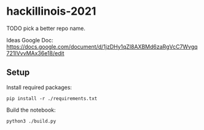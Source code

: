 # hackillinois-2021
TODO pick a better repo name.

Ideas Google Doc: https://docs.google.com/document/d/1jzDHy1qZl8AXBMd6zaRgVcC7Wvgq721IVvvMAx36e18/edit

## Setup

Install required packages:
```
pip install -r ./requirements.txt
```
Build the notebook:
```
python3 ./build.py
```
